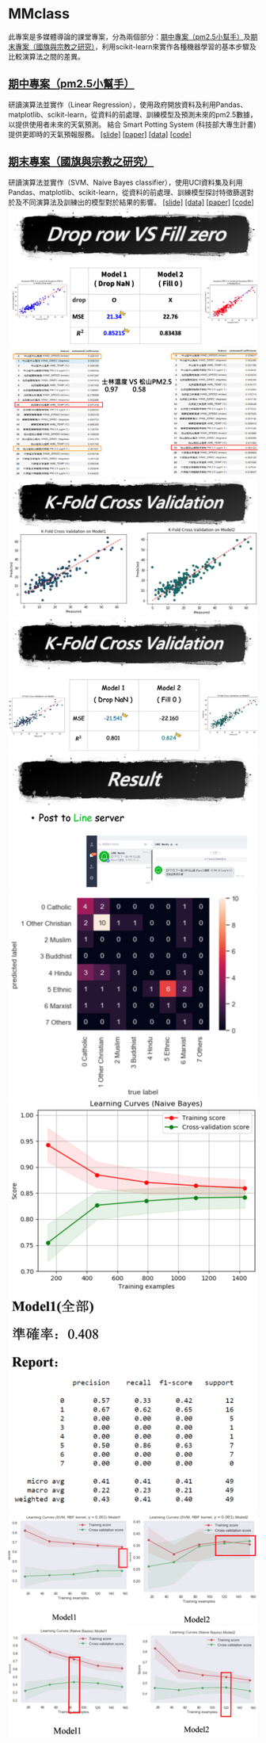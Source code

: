 MMclass
=====
此專案是多媒體導論的課堂專案，分為兩個部分：[期中專案（pm2.5小幫手）](https://github.com/alanhc/MMclass/tree/master/midterm_project)及[期末專案（國旗與宗教之研究）](https://github.com/alanhc/MMclass/tree/master/final_project)，利用scikit-learn來實作各種機器學習的基本步驟及比較演算法之間的差異。

## [期中專案（pm2.5小幫手）](https://github.com/alanhc/MMclass/tree/master/midterm_project)
研讀演算法並實作（Linear Regression），使用政府開放資料及利用Pandas、matplotlib、scikit-learn，從資料的前處理、訓練模型及預測未來的pm2.5數據，以提供使用者未來的天氣預測。
結合 Smart Potting System (科技部大專生計畫) 提供更即時的天氣預報服務。
[[slide]](https://github.com/alanhc/MMclass/tree/master/midterm_project/slide)
[[paper]](https://github.com/alanhc/MMclass/blob/master/midterm_project/%E6%9C%9F%E4%B8%AD%E5%B0%88%E6%A1%88%E5%A0%B1%E5%91%8A-%E7%A9%BA%E6%B1%99%E5%B0%8F%E5%B9%AB%E6%89%8B.pdf)
[[data]](https://github.com/alanhc/MMclass/tree/master/midterm_project/data)
[[code]](https://github.com/alanhc/MMclass/tree/master/midterm_project/code)

## [期末專案（國旗與宗教之研究）](https://github.com/alanhc/MMclass/tree/master/final_project)
研讀演算法並實作（SVM、Naive Bayes classifier），使用UCI資料集及利用Pandas、matplotlib、scikit-learn，從資料的前處理、訓練模型探討特徵篩選對於及不同演算法及訓練出的模型對於結果的影響。
[[slide]](https://github.com/alanhc/MMclass/blob/master/final_project/%E6%88%91%E6%84%9B%E6%A9%9F%E5%99%A8%E5%AD%B8%E7%BF%92part2.pdf
)
[[data]](https://github.com/alanhc/MMclass/blob/master/final_project/flag.csv)
[[paper]](https://github.com/alanhc/MMclass/blob/master/final_project/%E6%9C%9F%E6%9C%AB%E5%B0%88%E6%A1%88%E5%A0%B1%E5%91%8A.pdf)
[[code]](https://github.com/alanhc/MMclass/blob/master/final_project/0612demoCode.ipynb)
![](img/1-1.png)
![](img/1-2.png)
![](img/1-3.png)
![](img/1-4.png)
![](img/1-5.png)
![](img/2-1.png)
![](img/2-2.png)
![](img/2-3.png)
![](img/2-4.png)
![](img/2-5.png)
